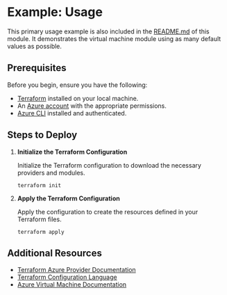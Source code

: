 # Example: Usage

This primary usage example is also included in the [README.md](../../README.md) of this module. It demonstrates the virtual machine module using as many default values as possible.

## Prerequisites

Before you begin, ensure you have the following:

- [Terraform](https://www.terraform.io/downloads.html) installed on your local machine.
- An [Azure account](https://azure.microsoft.com/en-us/free/) with the appropriate permissions.
- [Azure CLI](https://docs.microsoft.com/en-us/cli/azure/install-azure-cli) installed and authenticated.

## Steps to Deploy

1. **Initialize the Terraform Configuration**

   Initialize the Terraform configuration to download the necessary providers and modules.

   ```shell
   terraform init
   ```

2. **Apply the Terraform Configuration**

   Apply the configuration to create the resources defined in your Terraform files.

   ```shell
   terraform apply
   ```

## Additional Resources

- [Terraform Azure Provider Documentation](https://registry.terraform.io/providers/hashicorp/azurerm/latest/docs)
- [Terraform Configuration Language](https://www.terraform.io/docs/language/index.html)
- [Azure Virtual Machine Documentation](https://docs.microsoft.com/en-us/azure/virtual-machines/)